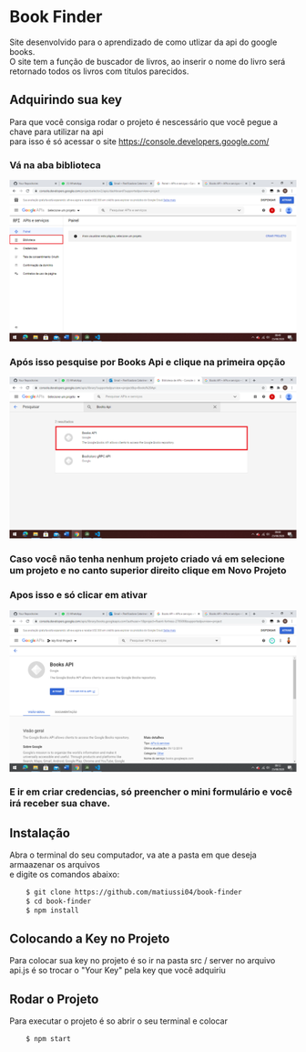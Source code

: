 # Book Finder

Site desenvolvido para o aprendizado de como utlizar da api do google books.  
O site tem a função de buscador de livros, ao inserir o nome do livro será retornado todos os livros com titulos parecidos.

## Adquirindo sua key

Para que você consiga rodar o projeto é nescessário que você pegue a chave para utilizar na api   
para isso é só acessar o site https://console.developers.google.com/  
   
### Vá na aba biblioteca
      
<img src="./images/tela1.png"/>

### Após isso pesquise por Books Api e clique na primeira opção
   
<img src="./images/tela2.png"/>

### Caso você não tenha nenhum projeto criado vá em selecione um projeto e no canto superior direito clique em Novo Projeto 

### Apos isso e só clicar em ativar

<img src="./images/tela3.png">

### E ir em criar credencias, só preencher o mini formulário e você irá receber sua chave.   

## Instalação

Abra o terminal do seu computador, va ate a pasta em que deseja armaazenar os arquivos  
e digite os comandos abaixo:

        $ git clone https://github.com/matiussi04/book-finder
        $ cd book-finder  
        $ npm install 

## Colocando a Key no Projeto

Para colocar sua key no projeto é so ir na pasta src / server no arquivo api.js é so trocar o "Your Key" pela key que você adquiriu


## Rodar o Projeto

Para executar o projeto é so abrir o seu terminal e colocar

        $ npm start